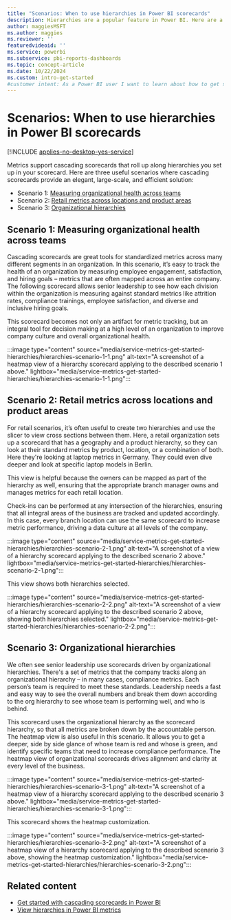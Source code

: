 ```yaml
---
title: "Scenarios: When to use hierarchies in Power BI scorecards"
description: Hierarchies are a popular feature in Power BI. Here are a few useful scenarios to help you get started in your organization.
author: maggiesMSFT
ms.author: maggies
ms.reviewer: ''
featuredvideoid: ''
ms.service: powerbi
ms.subservice: pbi-reports-dashboards
ms.topic: concept-article
ms.date: 10/22/2024
ms.custom: intro-get-started
#customer intent: As a Power BI user I want to learn about how to get started with hierarchies in Power BI.
---
```


# Scenarios: When to use hierarchies in Power BI scorecards

[!INCLUDE [applies-no-desktop-yes-service](../includes/applies-no-desktop-yes-service.md)]

Metrics support cascading scorecards that roll up along hierarchies you set up in your scorecard. Here are three useful scenarios where cascading scorecards provide an elegant, large-scale, and efficient solution:

- Scenario 1: [Measuring organizational health across teams](#scenario-1-measuring-organizational-health-across-teams)
- Scenario 2: [Retail metrics across locations and product areas](#scenario-2-retail-metrics-across-locations-and-product-areas)
- Scenario 3: [Organizational hierarchies](#scenario-3-organizational-hierarchies)

## Scenario 1: Measuring organizational health across teams

Cascading scorecards are great tools for standardized metrics across many different segments in an organization.  In this scenario, it’s easy to track the health of an organization by measuring employee engagement, satisfaction, and hiring goals – metrics that are often mapped across an entire company. The following scorecard allows senior leadership to see how each division within the organization is measuring against standard metrics like attrition rates, compliance trainings, employee satisfaction, and diverse and inclusive hiring goals.

This scorecard becomes not only an artifact for metric tracking, but an integral tool for decision making at a high level of an organization to improve company culture and overall organizational health.

:::image type="content" source="media/service-metrics-get-started-hierarchies/hierarchies-scenario-1-1.png" alt-text="A screenshot of a heatmap view of a hierarchy scorecard applying to the described scenario 1 above." lightbox="media/service-metrics-get-started-hierarchies/hierarchies-scenario-1-1.png":::

## Scenario 2: Retail metrics across locations and product areas

For retail scenarios, it’s often useful to create two hierarchies and use the slicer to view cross sections between them.  Here, a retail organization sets up a scorecard that has a geography and a product hierarchy, so they can look at their standard metrics by product, location, or a combination of both.  Here they're looking at laptop metrics in Germany.  They could even dive deeper and look at specific laptop models in Berlin.

This view is helpful because the owners can be mapped as part of the hierarchy as well, ensuring that the appropriate branch manager owns and manages metrics for each retail location.

Check-ins can be performed at any intersection of the hierarchies, ensuring that all integral areas of the business are tracked and updated accordingly.  In this case, every branch location can use the same scorecard to increase metric performance, driving a data culture at all levels of the company.

:::image type="content" source="media/service-metrics-get-started-hierarchies/hierarchies-scenario-2-1.png" alt-text="A screenshot of a view of a hierarchy scorecard applying to the described scenario 2 above." lightbox="media/service-metrics-get-started-hierarchies/hierarchies-scenario-2-1.png":::

This view shows both hierarchies selected.

:::image type="content" source="media/service-metrics-get-started-hierarchies/hierarchies-scenario-2-2.png" alt-text="A screenshot of a view of a hierarchy scorecard applying to the described scenario 2 above, showing both hierarchies selected." lightbox="media/service-metrics-get-started-hierarchies/hierarchies-scenario-2-2.png":::

## Scenario 3: Organizational hierarchies

We often see senior leadership use scorecards driven by organizational hierarchies. There's a set of metrics that the company tracks along an organizational hierarchy – in many cases, compliance metrics.  Each person’s team is required to meet these standards. Leadership needs a fast and easy way to see the overall numbers and break them down according to the org hierarchy to see whose team is performing well, and who is behind.

This scorecard uses the organizational hierarchy as the scorecard hierarchy, so that all metrics are broken down by the accountable person.  The heatmap view is also useful in this scenario. It allows you to get a deeper, side by side glance of whose team is red and whose is green, and identify specific teams that need to increase compliance performance.  The heatmap view of organizational scorecards drives alignment and clarity at every level of the business.

:::image type="content" source="media/service-metrics-get-started-hierarchies/hierarchies-scenario-3-1.png" alt-text="A screenshot of a heatmap view of a hierarchy scorecard applying to the described scenario 3 above." lightbox="media/service-metrics-get-started-hierarchies/hierarchies-scenario-3-1.png":::

This scorecard shows the heatmap customization.

:::image type="content" source="media/service-metrics-get-started-hierarchies/hierarchies-scenario-3-2.png" alt-text="A screenshot of a heatmap view of a hierarchy scorecard applying to the described scenario 3 above, showing the heatmap customization." lightbox="media/service-metrics-get-started-hierarchies/hierarchies-scenario-3-2.png":::

## Related content

- [Get started with cascading scorecards in Power BI](service-metrics-get-started-hierarchies.md)
- [View hierarchies in Power BI metrics](service-metrics-view-hierarchies.md)
